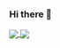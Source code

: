 ### Hi there 👋

<a href="https://github.com/whyredfire">
  <img align="center" src="https://github-readme-stats.vercel.app/api?username=whyredfire&show_icons=true&theme=nord&include_all_commits=true)](https://github.com/whyredfire" />
</a>
<a href="https://github.com/Exynos-nigg">
  <img align="center" src="https://github-readme-stats.vercel.app/api/top-langs/?username=whyredfire&langs_count=14&theme=nord&layout=compact" />
</a>

<!--
**whyredfire/whyredFire** is a ✨ _special_ ✨ repository because its `README.md` (this file) appears on your GitHub profile.

Here are some ideas to get you started:

- 🔭 I’m currently working on ...
- 🌱 I’m currently learning ...
- 👯 I’m looking to collaborate on ...
- 🤔 I’m looking for help with ...
- 💬 Ask me about ...
- 📫 How to reach me: ...
- 😄 Pronouns: ...
- ⚡ Fun fact: ...
-->

